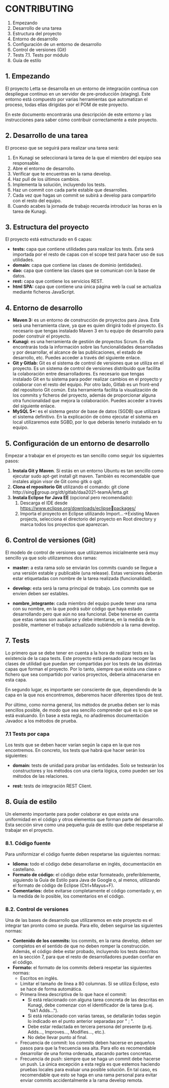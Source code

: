 # CONTRIBUTING

1.  Empezando
2.  Desarrollo de una tarea
3.  Estructura del proyecto
4.  Entorno de desarrollo
5.  Configuración de un entorno de desarrollo
6.  Control de versiones (Git)
7.  Tests
	7.1.   Tests por módulo
8.  Guía de estilo



## 1. Empezando

El proyecto Letta se desarrolla en un entorno de integración continua con despliegue continuo en un servidor de pre-producción (staging). Este entorno está compuesto por varias herramientas que automatizan el proceso, todas ellas dirigidas por el POM de este proyecto.

En este documento encontrarás una descripción de este entorno y las instrucciones para saber cómo contribuir correctamente a este proyecto.



## 2. Desarrollo de una tarea

El proceso que se seguirá para realizar una tarea será:

 1. En Kunagi se seleccionará la tarea de la que el miembro del equipo sea responsable.
 2. Abre el entorno de desarrollo.
 3. Verificar que te encuentras en la rama develop.
 4. Haz pull de los últimos cambios.
 5. Implementa la solución, incluyendo los tests.
 6. Haz un commit con cada parte estable que desarrolles.
 7. Cada vez que hagas un commit se subirá a develop para compartirlo con el resto del equipo.
 8. Cuando acabes la jornada de trabajo recuerda introducir las horas en la tarea de Kunagi.


## 3. Estructura del proyecto

El proyecto está estructurado en 6 capas:
- **tests:** capa que contiene utilidades para realizar los tests. Ésta será importada por el resto de capas con el scope test para hacer uso de sus utilidades.
- **domain:** capa que contiene las clases de dominio (entidades).
- **dao:** capa que contiene las clases que se comunican con la base de datos.
- **rest:** capa que contiene los servicios REST.
- **html SPA:** capa que contiene una única página web la cual se actualiza mediante ficheros JavaScript.

## 4. Entorno de desarrollo

   - **Maven 3:** es un entorno de construcción de proyectos para Java. Esta será una herramienta clave, ya que es quien dirigirá todo el proyecto. Es necesario que tengas instalado Maven 3 en tu equipo de desarrollo para poder construir el proyecto. 
   - **Kunagi:** es una herramienta de gestión de proyectos Scrum. En ella encontrarás toda la información sobre las funcionalidades desarrolladas y por desarrollar, el alcance de las publicaciones, el estado de desarrollo, etc. Puedes acceder a través del siguiente enlace. 
   - **Git y Gitlab:** Git es el sistema de control de versiones que se utiliza en el proyecto. Es un sistema de control de versiones distribuido que facilita la colaboración entre desarrolladores. Es necesario que tengas instalado Git en tu sistema para poder realizar cambios en el proyecto y colaborar con el resto del equipo. Por otro lado, Gitlab es un front-end del repositorio Git común. Esta herramienta facilita la visualización de los commits y ficheros del proyecto, además de   	proporcionar alguna otra funcionalidad que mejora la colaboración. Puedes acceder a través del siguiente enlace.
   - **MySQL 5+:** es el sistema gestor de base de datos (SGDB) que utilizará el sistema definitivo. En la explicación de cómo ejecutar el sistema en local utilizaremos este SGBD, por lo que deberás tenerlo instalado en tu equipo.

## 5. Configuración de un entorno de desarrollo

Empezar a trabajar en el proyecto es tan sencillo como seguir los siguientes pasos: 
1. **Instala Git y Maven**. Si estás en un entorno Ubuntu es tan sencillo como ejecutar sudo apt-get install git maven. También es recomendable que instales algún visor de Git como gitk o qgit.
2. **Clona el repositorio Git** utilizando el comando: git clone http://singgroup.org/dt/gitlab/daa2021-teamA/letta.git
3. **Instala Eclipse for Java EE** (opcional pero recomendado):
	1. Descarga el IDE desde https://www.eclipse.org/downloads/eclipsepackages/
	2. Importa el proyecto en Eclipse utilizando Import...->Existing Maven projects, selecciona el directorio del proyecto en Root directory y marca todos los proyectos que aparezcan.

## 6. Control de versiones (Git)

El modelo de control de versiones que utilizaremos inicialmente será muy sencillo ya que solo utilizaremos dos ramas:

- **master:** a esta rama solo se enviarán los commits cuando se llegue a una versión estable y publicable (una release). Estas versiones deberán estar etiquetadas con nombre de la tarea realizada (funcionalidad).

- **develop:** esta será la rama principal de trabajo. Los commits que se envíen deben ser estables.

- **nombre_integrante:** cada miembro del equipo puede tener una rama con su nombre, en la que podrá subir código que haya estado desarrollando pero que aún no sea funcional. Debe tenerse en cuenta que estas ramas son auxiliarse y debe intentarse, en la medida de lo posible, mantener el trabajo actualizado subiéndolo a la rama develop.

## 7. Tests

Lo primero que se debe tener en cuenta a la hora de realizar tests es la existencia de la capa tests. Este proyecto está pensado para recoger las clases de utilidad que puedan ser compartidas por los tests de las distintas capas que forman el proyecto. Por lo tanto, siempre que exista una clase o fichero que sea compartido por varios proyectos, debería almacenarse en esta capa.

En segundo lugar, es importante ser consciente de que, dependiendo de la capa en la que nos encontremos, deberemos hacer diferentes tipos de test.

Por último, como norma general, los métodos de prueba deben ser lo más sencillos posible, de modo que sea sencillo comprender qué es lo que se está evaluando. En base a esta regla, no añadiremos documentación Javadoc a los métodos de prueba.

### 7.1 Tests por capa

Los tests que se deben hacer varían según la capa en la que nos encontremos. En concreto, los tests que habrá que hacer serán los siguientes:

- **domain:** tests de unidad para probar las entidades. Solo se testearán los 
constructores y los métodos con una cierta lógica, como pueden ser los métodos 
de las relaciones.

- **rest:** tests de integración REST Client.


## 8. Guía de estilo

Un elemento importante para poder colaborar es que exista una uniformidad en el código y otros elementos que forman parte del desarrollo. Esta sección sirve como una pequeña guía de estilo que debe respetarse al trabajar en el proyecto.

### 8.1. Código fuente

Para uniformizar el código fuente deben respetarse las siguientes normas:

- **Idioma:** todo el código debe desarrollarse en inglés, documentación en castellano.
- **Formato de código:** el código debe estar formateado, preferiblemente, siguiendo la Guía de Estilo para Java de Google o, al menos, utilizando el formato de código de Eclipse (Ctrl+Mayus+F).
- **Comentarios:** debe evitarse completamente el código comentado y, en la medida de lo posible, los comentarios en el código. 

### 8.2. Control de versiones

Una de las bases de desarrollo que utilizaremos en este proyecto es el integrar tan pronto como se pueda. Para ello, deben seguirse las siguientes normas: 
- **Contenido de los commits:** los commits, en la rama develop, deben ser completos en el sentido de que no deben romper la construcción. Además, el código debe estar probado, incluyendo los tests descritos en la sección 7, para que el resto de desarrolladores puedan confiar en el código.
- **Formato:** el formato de los commits deberá respetar las siguientes normas:
	- Escritos en inglés. 
	- Limitar el tamaño de línea a 80 columnas. Si se utiliza Eclipse, esto se hace de forma automática.
	- Primera línea descriptiva de lo que hace el commit: 
		- Si está relacionado con alguna tarea concreta de las descritas en Kunagi, debe comenzar con el identificador de la tarea (p.ej. "tsk1 Adds..."). 
		- Si está relacionado con varias tareas, se detallarán todas según lo indicado en el punto anterior separadas por " ; ".
		- Debe estar redactada en tercera persona del presente (p.ej. Adds..., Improves..., Modifies..., etc.). 
		- No debe llevar punto al final. 
	- Frecuencia de commit: los commits deben hacerse en pequeños pasos para que la frecuencia sea alta. Para ello es recomendable desarrollar de 	una forma ordenada, atacando partes concretas.
	- Frecuencia de push: siempre que se haga un commit debe hacerse un push. La única excepción a esta regla es que estemos haciendo pruebas locales para evaluar una posible solución. En tal caso, es recomendable que esto se haga en una rama personal para evitar enviar commits accidentalmente a la rama develop remota.